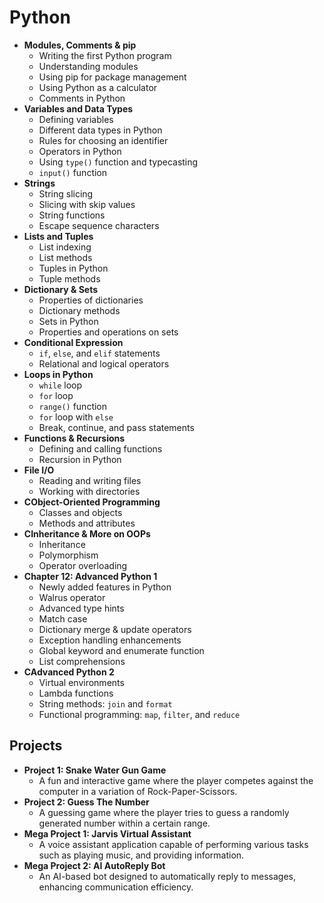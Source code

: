 # Python 

- **Modules, Comments & pip**
  - Writing the first Python program
  - Understanding modules
  - Using pip for package management
  - Using Python as a calculator
  - Comments in Python
- **Variables and Data Types**
  - Defining variables
  - Different data types in Python
  - Rules for choosing an identifier
  - Operators in Python
  - Using `type()` function and typecasting
  - `input()` function
- **Strings**
  - String slicing
  - Slicing with skip values
  - String functions
  - Escape sequence characters
- **Lists and Tuples**
  - List indexing
  - List methods
  - Tuples in Python
  - Tuple methods
- **Dictionary & Sets**
  - Properties of dictionaries
  - Dictionary methods
  - Sets in Python
  - Properties and operations on sets
- **Conditional Expression**
  - `if`, `else`, and `elif` statements
  - Relational and logical operators
- **Loops in Python**
  - `while` loop
  - `for` loop
  - `range()` function
  - `for` loop with `else`
  - Break, continue, and pass statements
- **Functions & Recursions**
  - Defining and calling functions
  - Recursion in Python
- **File I/O**
  - Reading and writing files
  - Working with directories
- **CObject-Oriented Programming**
  - Classes and objects
  - Methods and attributes
- **CInheritance & More on OOPs**
  - Inheritance
  - Polymorphism
  - Operator overloading
- **Chapter 12: Advanced Python 1**
  - Newly added features in Python
  - Walrus operator
  - Advanced type hints
  - Match case
  - Dictionary merge & update operators
  - Exception handling enhancements
  - Global keyword and enumerate function
  - List comprehensions
- **CAdvanced Python 2**
  - Virtual environments
  - Lambda functions
  - String methods: `join` and `format`
  - Functional programming: `map`, `filter`, and `reduce`

## Projects

- **Project 1: Snake Water Gun Game**
  - A fun and interactive game where the player competes against the computer in a variation of Rock-Paper-Scissors.
- **Project 2: Guess The Number**
  - A guessing game where the player tries to guess a randomly generated number within a certain range.
- **Mega Project 1: Jarvis Virtual Assistant**
  - A voice assistant application capable of performing various tasks such as playing music, and providing information.
- **Mega Project 2: AI AutoReply Bot**
  - An AI-based bot designed to automatically reply to messages, enhancing communication efficiency.

